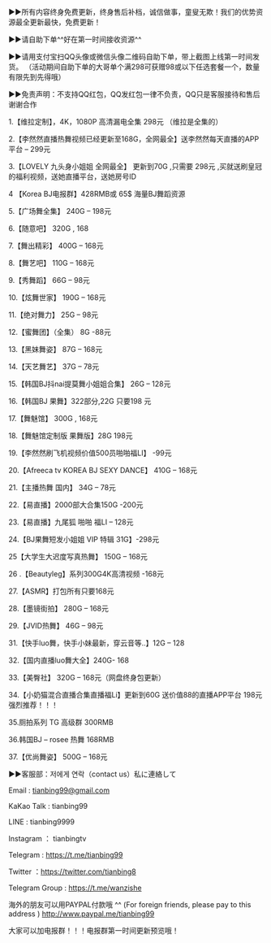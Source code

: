 ►►所有内容终身免费更新，终身售后补档，诚信做事，童叟无欺！我们的优势资源最全更新最快，免费更新！

►►请自助下单^^好在第一时间接收资源^^ 

►►请用支付宝扫QQ头像或微信头像二维码自助下单，带上截图上线第一时间发货。
（活动期间自助下单的大哥单个满298可获赠98或以下任选套餐一个，数量有限先到先得哦）

►►免责声明：不支持QQ红包，QQ发红包一律不负责，QQ只是客服接待和售后谢谢合作

1.【维拉定制】，4K，1080P 高清漏电全集 298元 （维拉是全集的）

2.【李然然直播热舞视频已经更新至168G，全网最全】送李然然每天直播的APP平台 – 299元

3.【LOVELY 九头身小姐姐 全网最全】 更新到70G ,只需要 298元 ,买就送刷皇冠的福利视频，送她直播平台，送她房号ID

4 【Korea BJ电报群】428RMB或 65$ 海量BJ舞蹈资源

5.【广场舞全集】 240G – 198元

6.【随意吧】 320G , 168

7.【舞出精彩】 400G – 168元

8.【舞艺吧】 110G – 168元

9.【秀舞蹈】 66G – 98元

10.【炫舞世家】 190G – 168元

11.【绝对舞力】 25G – 98元

12.【蜜舞团】（全集） 8G -88元

13.【黑妹舞姿】 87G – 168元

14.【天艺舞艺】 37G – 78元

15.【韩国BJ抖nai提莫舞小姐姐合集】 26G – 128元

16.【韩国BJ 果舞】322部分,22G 只要198 元

17.【舞魅馆】 300G , 168元

18.【舞魅馆定制版 果舞版】28G 198元

19.【李然然刷飞机视频价值500员啪啪福LI】 -99元

20.【Afreeca tv KOREA BJ SEXY DANCE】 410G – 168元

21.【主播热舞 国内】 34G – 78元

22.【易直播】2000部大合集150G -200元

23.【易直播】九尾狐 啪啪 福LI – 128元

24.【BJ果舞短发小姐姐 VIP 特辑 31G】-298元

25【大学生大迟度写真热舞】 150G – 168元

26 .【Beautyleg】系列300G4K高清视频 -168元

27.【ASMR】打包所有只要168元

28.【墨镜街拍】 280G – 168元

29.【JVID热舞】 46G – 98元

31.【快手luo舞，快手小妹最新，穿云音等..】12G – 128

32.【国内直播luo舞大全】240G- 168

33.【美臀社】 320G – 168元（网盘终身包更新）

34.【小奶猫混合直播合集直播福Li】更新到60G 送价值88的直播APP平台 198元 强烈推荐！！！

35.厕拍系列 TG 高级群 300RMB

36.韩国BJ – rosee 热舞 168RMB

37.【优尚舞姿】 500G – 168元

►►客服部：저에게 연락（contact us）私に連絡して

Email : tianbing99@gmail.com

KaKao Talk : tianbing99

LINE : tianbing9999

Instagram ： tianbingtv

Telegram : https://t.me/tianbing99

Twitter ：https://twitter.com/tianbing8

Telegram Group : https://t.me/wanzishe

海外的朋友可以用PAYPAL付款哦 ^^ (For foreign friends, please pay to this address )  http://www.paypal.me/tianbing99

大家可以加电报群！！！电报群第一时间更新预览哦！
